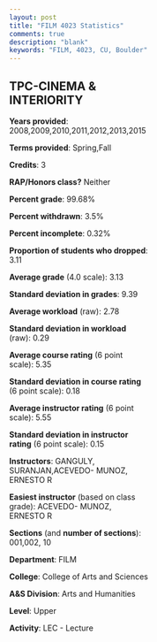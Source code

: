 ```yaml
---
layout: post
title: "FILM 4023 Statistics"
comments: true
description: "blank"
keywords: "FILM, 4023, CU, Boulder"
--- 
```

<head>
<script src="https://ajax.googleapis.com/ajax/libs/jquery/2.1.3/jquery.min.js"></script>
<script src="https://dl.dropboxusercontent.com/s/pc42nxpaw1ea4o9/highcharts.js?dl=0"></script>
<!-- <script src="../assets/js/highcharts.js"></script> -->
<style type="text/css">@font-face {
	font-family: "Bebas Neue";
	src: url(https://www.filehosting.org/file/details/544349/BebasNeue%20Regular.otf) format("opentype");
	}
	h1.Bebas { 
		font-family: "Bebas Neue", Verdana, Tahoma;
	}
</style>
</head>
<body>
	<div id="container" style="float: right; width: 45%; height: 88%; margin-left: 2.5%; margin-right: 2.5%;"></div>
	<script language="JavaScript">
		$(document).ready(function() {
		var chart = {type: 'column'};
		var title = {text: 'Grade Distribution'};
		var xAxis = {categories: ['A','B','C','D','F'],crosshair: true};
		var yAxis = {min: 0,title: {text: 'Percentage'}};
		var tooltip = {headerFormat: '<center><b><span style="font-size:20px">{point.key}</span></b></center>',
		               pointFormat: '<td style="padding:0"><b>{point.y:.1f}%</b></td>',
		               footerFormat: '</table>',shared: true,useHTML: true};
		var plotOptions = {column: {pointPadding: 0.0,borderWidth: 0}};  
		var credits = {enabled: false};var series= [{name: 'Percent',data: [21.77,67.34,10.08,0.0,0.81,]}];
		var json = {};
		json.chart = chart;
		json.title = title;
		json.tooltip = tooltip;
		json.xAxis = xAxis;
		json.yAxis = yAxis;  
		json.series = series;
		json.plotOptions = plotOptions;  
		json.credits = credits;
		$('#container').highcharts(json);
	});
	</script>
</body>
			   
## TPC-CINEMA & INTERIORITY

**Years provided**: 2008,2009,2010,2011,2012,2013,2015

**Terms provided**: Spring,Fall

**Credits**: 3

**RAP/Honors class?** Neither

**Percent grade**: 99.68%

**Percent withdrawn**: 3.5%

**Percent incomplete**: 0.32%

**Proportion of students who dropped**: 3.11

**Average grade** (4.0 scale): 3.13

**Standard deviation in grades**: 9.39

**Average workload** (raw): 2.78

**Standard deviation in workload** (raw): 0.29

**Average course rating** (6 point scale): 5.35

**Standard deviation in course rating** (6 point scale): 0.18

**Average instructor rating** (6 point scale): 5.55

**Standard deviation in instructor rating** (6 point scale): 0.15

**Instructors**: GANGULY, SURANJAN,ACEVEDO- MUNOZ, ERNESTO R

**Easiest instructor** (based on class grade): ACEVEDO- MUNOZ, ERNESTO R

**Sections** (and **number of sections**): 001,002, 10

**Department**: FILM

**College**: College of Arts and Sciences

**A&S Division**: Arts and Humanities

**Level**: Upper

**Activity**: LEC - Lecture